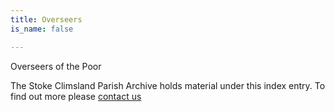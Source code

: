 ```yaml
---
title: Overseers
is_name: false

---
```


Overseers of the Poor


The Stoke Climsland Parish Archive holds material under this index entry. To find out more please [contact us](/contact/)
